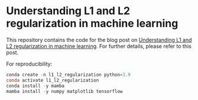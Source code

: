 # Understanding L1 and L2 regularization in machine learning

This repository contains the code for the blog post on [Understanding L1 and L2 regularization in machine learning](https://www.fabriziomusacchio.com/blog/2023-03-28-l1_l2_regularization/). For further details, please refer to this post.

For reproducibility:

```powershell
conda create -n l1_l2_regularization python=3.9
conda activate l1_l2_regularization
conda install -y mamba
mamba install -y numpy matplotlib tensorflow
```